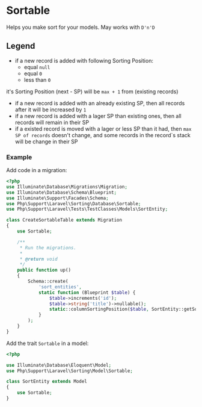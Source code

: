 # Sortable

Helps you make sort for your models. May works with `D'n'D`

## Legend
- if a new record is added with following Sorting Position:
    - equal `null`
    - equal `0`
    - less than `0`

it's Sorting Position (next - SP) will be `max + 1`  from (existing records)
- if a new record is added with an already existing SP, then all records after it will be increased by `1`
- if a new record is added with a lager SP than existing ones, then all records will remain in their SP
- if a existed record is moved with a lager or less SP than it had, then `max SP of records` doesn't change, and some records in the record`s stack will be change in their SP

### Example

Add code in a migration:
```php
<?php
use Illuminate\Database\Migrations\Migration;
use Illuminate\Database\Schema\Blueprint;
use Illuminate\Support\Facades\Schema;
use Php\Support\Laravel\Sorting\Database\Sortable;
use Php\Support\Laravel\Tests\TestClasses\Models\SortEntity;

class CreateSortableTable extends Migration
{
    use Sortable;

    /**
     * Run the migrations.
     *
     * @return void
     */
    public function up()
    {
        Schema::create(
            'sort_entities',
            static function (Blueprint $table) {
                $table->increments('id');
                $table->string('title')->nullable();
                static::columnSortingPosition($table, SortEntity::getSortingColumnName());
            }
        );
    }
}
```

Add the trait `Sortable` in a model:
```php
<?php

use Illuminate\Database\Eloquent\Model;
use Php\Support\Laravel\Sorting\Model\Sortable;

class SortEntity extends Model
{
    use Sortable;
}
```

